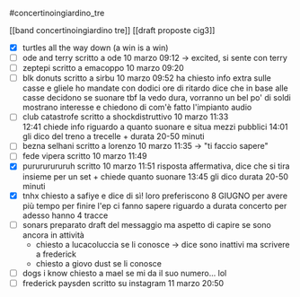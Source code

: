#concertinoingiardino_tre

[[band concertinoingiardino tre]]
[[draft proposte cig3]]

- [x] turtles all the way down (a win is a win)
- [ ] ode and terry
    scritto a ode 10 marzo 09:12 -> excited, si sente con terry
- [ ] zeptepi
    scritto a emacoppo 10 marzo 09:20
- [ ] blk donuts
    scritto a sirbu 10 marzo 09:52
    ha chiesto info extra sulle casse e gliele ho mandate con dodici ore di ritardo
    dice che in base alle casse decidono se suonare
    tbf la vedo dura, vorranno un bel po' di soldi
    mostrano interesse e chiedono di com'è fatto l'impianto audio
- [ ] club catastrofe
    scritto a shockdistruttivo 10 marzo 11:33  
    12:41 chiede info riguardo a quanto suonare e situa mezzi pubblici
    14:01 gli dico del treno a trecelle + durata 20-50 minuti
- [ ] bezna selhani
    scritto a lorenzo 10 marzo 11:35 -> "ti faccio sapere"
- [ ] fede vipera
    scritto 10 marzo 11:49
- [x] purururururuh
    scritto 10 marzo 11:51
    risposta affermativa, dice che si tira insieme per un set + chiede quanto suonare
    13:45 gli dico durata 20-50 minuti
- [x] tnhx
    chiesto a safiye e dice di sì! loro preferiscono 8 GIUGNO per avere più tempo per finire l'ep
    ci fanno sapere riguardo a durata concerto
    per adesso hanno 4 tracce
- [ ] sonars
    preparato draft del messaggio ma aspetto di capire se sono ancora in attività
    * chiesto a lucacoluccia se li conosce -> dice sono inattivi ma scrivere a frederick
    * chiesto a giovo dust se li conosce
- [ ] dogs i know
    chiesto a mael se mi da il suo numero... lol
- [ ] frederick paysden
    scritto su instagram 11 marzo 20:50